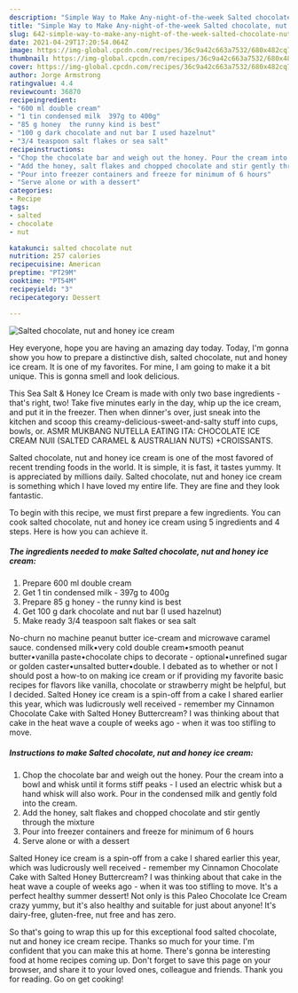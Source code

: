 ```yaml
---
description: "Simple Way to Make Any-night-of-the-week Salted chocolate, nut and honey ice cream"
title: "Simple Way to Make Any-night-of-the-week Salted chocolate, nut and honey ice cream"
slug: 642-simple-way-to-make-any-night-of-the-week-salted-chocolate-nut-and-honey-ice-cream
date: 2021-04-29T17:20:54.064Z
image: https://img-global.cpcdn.com/recipes/36c9a42c663a7532/680x482cq70/salted-chocolate-nut-and-honey-ice-cream-recipe-main-photo.jpg
thumbnail: https://img-global.cpcdn.com/recipes/36c9a42c663a7532/680x482cq70/salted-chocolate-nut-and-honey-ice-cream-recipe-main-photo.jpg
cover: https://img-global.cpcdn.com/recipes/36c9a42c663a7532/680x482cq70/salted-chocolate-nut-and-honey-ice-cream-recipe-main-photo.jpg
author: Jorge Armstrong
ratingvalue: 4.4
reviewcount: 36870
recipeingredient:
- "600 ml double cream"
- "1 tin condensed milk  397g to 400g"
- "85 g honey  the runny kind is best"
- "100 g dark chocolate and nut bar I used hazelnut"
- "3/4 teaspoon salt flakes or sea salt"
recipeinstructions:
- "Chop the chocolate bar and weigh out the honey. Pour the cream into a bowl and whisk until it forms stiff peaks - I used an electric whisk but a hand whisk will also work. Pour in the condensed milk and gently fold into the cream."
- "Add the honey, salt flakes and chopped chocolate and stir gently through the mixture"
- "Pour into freezer containers and freeze for minimum of 6 hours"
- "Serve alone or with a dessert"
categories:
- Recipe
tags:
- salted
- chocolate
- nut

katakunci: salted chocolate nut 
nutrition: 257 calories
recipecuisine: American
preptime: "PT29M"
cooktime: "PT54M"
recipeyield: "3"
recipecategory: Dessert

---
```



![Salted chocolate, nut and honey ice cream](https://img-global.cpcdn.com/recipes/36c9a42c663a7532/680x482cq70/salted-chocolate-nut-and-honey-ice-cream-recipe-main-photo.jpg)

Hey everyone, hope you are having an amazing day today. Today, I'm gonna show you how to prepare a distinctive dish, salted chocolate, nut and honey ice cream. It is one of my favorites. For mine, I am going to make it a bit unique. This is gonna smell and look delicious.

This Sea Salt &amp; Honey Ice Cream is made with only two base ingredients - that&#39;s right, two! Take five minutes early in the day, whip up the ice cream, and put it in the freezer. Then when dinner&#39;s over, just sneak into the kitchen and scoop this creamy-delicious-sweet-and-salty stuff into cups, bowls, or. ASMR MUKBANG NUTELLA EATING ITA: CHOCOLATE ICE CREAM NUII (SALTED CARAMEL &amp; AUSTRALIAN NUTS) +CROISSANTS.

Salted chocolate, nut and honey ice cream is one of the most favored of recent trending foods in the world. It is simple, it is fast, it tastes yummy. It is appreciated by millions daily. Salted chocolate, nut and honey ice cream is something which I have loved my entire life. They are fine and they look fantastic.


To begin with this recipe, we must first prepare a few ingredients. You can cook salted chocolate, nut and honey ice cream using 5 ingredients and 4 steps. Here is how you can achieve it.

<!--inarticleads1-->

##### The ingredients needed to make Salted chocolate, nut and honey ice cream:

1. Prepare 600 ml double cream
1. Get 1 tin condensed milk - 397g to 400g
1. Prepare 85 g honey - the runny kind is best
1. Get 100 g dark chocolate and nut bar (I used hazelnut)
1. Make ready 3/4 teaspoon salt flakes or sea salt


No-churn no machine peanut butter ice-cream and microwave caramel sauce. condensed milk•very cold double cream•smooth peanut butter•vanilla paste•chocolate chips to decorate - optional•unrefined sugar or golden caster•unsalted butter•double. I debated as to whether or not I should post a how-to on making ice cream or if providing my favorite basic recipes for flavors like vanilla, chocolate or strawberry might be helpful, but I decided. Salted Honey ice cream is a spin-off from a cake I shared earlier this year, which was ludicrously well received - remember my Cinnamon Chocolate Cake with Salted Honey Buttercream? I was thinking about that cake in the heat wave a couple of weeks ago - when it was too stifling to move. 

<!--inarticleads2-->

##### Instructions to make Salted chocolate, nut and honey ice cream:

1. Chop the chocolate bar and weigh out the honey. Pour the cream into a bowl and whisk until it forms stiff peaks - I used an electric whisk but a hand whisk will also work. Pour in the condensed milk and gently fold into the cream.
1. Add the honey, salt flakes and chopped chocolate and stir gently through the mixture
1. Pour into freezer containers and freeze for minimum of 6 hours
1. Serve alone or with a dessert


Salted Honey ice cream is a spin-off from a cake I shared earlier this year, which was ludicrously well received - remember my Cinnamon Chocolate Cake with Salted Honey Buttercream? I was thinking about that cake in the heat wave a couple of weeks ago - when it was too stifling to move. It&#39;s a perfect healthy summer dessert! Not only is this Paleo Chocolate Ice Cream crazy yummy, but it&#39;s also healthy and suitable for just about anyone! It&#39;s dairy-free, gluten-free, nut free and has zero. 

So that's going to wrap this up for this exceptional food salted chocolate, nut and honey ice cream recipe. Thanks so much for your time. I'm confident that you can make this at home. There's gonna be interesting food at home recipes coming up. Don't forget to save this page on your browser, and share it to your loved ones, colleague and friends. Thank you for reading. Go on get cooking!
